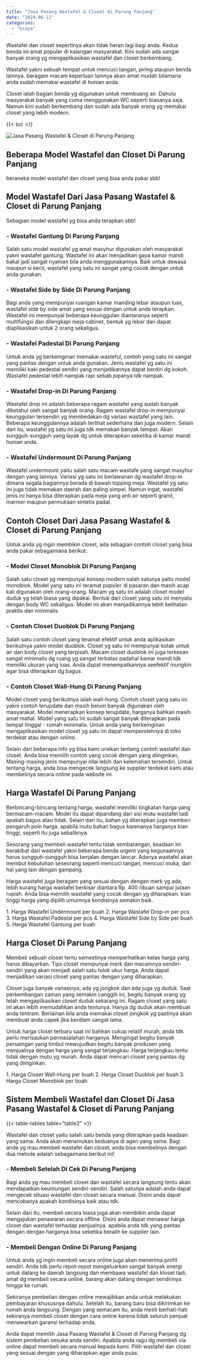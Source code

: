 ```yaml
---
title: "Jasa Pasang Wastafel & Closet di Parung Panjang"
date: "2024-06-12"
categories: 
  - "biaya"
---
```


Wastafel dan closet sepertinya akan tidak heran lagi bagi anda. Kedua benda ini amat populer di kalangan masyarakat. Kini sudah ada sangat banyak orang yg mengaplikasikan wastafel dan closet berkembang.

Wastafel yakni sebuah tempat untuk mencuci tangan, piring ataupun benda lainnya. beragam macam keperluan lainnya akan amat mudah bilamana anda sudah memakai wastafel di hunian anda.

Closet ialah bagian benda yg digunakan untuk membuang air. Dahulu masyarakat banyak yang cuma menggunakan WC seperti biasanya saja. Namun kini sudah berkembang dan sudah ada banyak orang yg memakai closet yang lebih modern.

{{< toc >}}

![Jasa Pasang Wastafel & Closet di Parung Panjang](/images/wastafel-closet-murah41.png)

## Beberapa Model Wastafel dan Closet Di Parung Panjang

beraneka model wastafel dan closet yang bisa anda pakai sbb!

## Model Wastafel Dari Jasa Pasang Wastafel & Closet di Parung Panjang

Sebagian model wastafel yg bisa anda terapkan sbb!

### \- Wastafel Gantung Di Parung Panjang

Salah satu model wastafel yg amat masyhur digunakan oleh masyarakat yakni wastafel gantung. Wastafel ini akan menjadikan gaya kamar mandi bakal jadi sangat nyaman bila anda menggunakannya. Baik untuk dewasa maupun si kecil, wastafel yang satu ini sangat yang cocok dengan untuk anda gunakan.

### \- Wastafel Side by Side Di Parung Panjang

Bagi anda yang mempunyai ruangan kamar manding lebar ataupun luas, wastafel side by side amat yang sesuai dengan untuk anda terapkan. Wastafel ini mempunyai beberapa keunggulan diantaranya seperti multifungsi dan dilengkapi meja cabinet, bentuk yg lebar dan dapat diaplikasikan untuk 2 orang sekaligus.

### \- Wastafel Padestal Di Parung Panjang

Untuk anda yg berkeinginan memakai wasteful, contoh yang satu ini sangat yang pantas dengan untuk anda gunakan. Jenis wastafel yg satu ini memiliki kaki pedestal sendiri yang menjadikannya dapat berdiri dg kokoh. Wastafel pedestal lebih nampak rapi sebab pipanya tdk nampak.

### \- Wastafel Drop-in Di Parung Panjang

Wastafel drop ini adalah beberapa ragam wastafel yang sudah banyak diketahui oleh sangat banyak orang. Ragam wastafel drop-in mempunyai keunggulan tersendiri yg membedakan dg variasi wastafel yang lain. Beberapa keunggulannya adalah terlihat sederhana dan juga modern. Selain dari itu, wastafel yg satu ini juga tdk memakan banyak tempat. Akan sungguh-sungguh yang layak dg untuk diterapkan seketika di kamar mandi hunian anda.

### \- Wastafel Undermount Di Parung Panjang

Wastafel undermount yaitu salah satu macam wastafe yang sangat masyhur dengan yang lainnya. Variasi yg satu ini berlawanan dg wastafel drop-in dimana segala bagiannya berada di bawah topping meja. Wastafel yg satu ini juga tidak memakan daerah dan paling simpel. Namun ingat, wastafel jenis ini hanya bisa diterapkan pada meja yang anti air seperti granit, marmer maupun permukaan sintetis padat.

## Contoh Closet Dari Jasa Pasang Wastafel & Closet di Parung Panjang

Untuk anda yg ingin membikin closet, ada sebagian contoh closet yang bisa anda pakai sebagaimana berikut:

### \- Model Closet Monoblok Di Parung Panjang

Salah satu closet yg mempunyai konsep modern salah satunya yaitu model monoblok. Model yang satu ini teramat populer di pasaran dan masih acap kali digunakan oleh orang-orang. Macam yg satu ini adalah closet model duduk yg telah biasa yang dipakai. Bentuk dari closet yang satu ini menyatu dengan body WC sekaligus. Model ini akan menjadikannya lebih kelihatan praktis dan minimalis.

### \- Contoh Closet Duoblok Di Parung Panjang

Salah satu contoh closet yang teramat efektif untuk anda aplikasikan berikutnya yakni model duoblok. Closet yg satu ini mempunyai kotak untuk air dan body closet yang terpisah. Macam closet duoblok ini juga terkesan sangat minimalis dg ruang yg sangat terbatas padahal kamar mandi tdk memiliki ukuran yang luas. Anda dapat menempatkannya seefektif mungkin agar bisa diterapkan dg bagus.

### \- Contoh Closet Wall-Hung Di Parung Panjang

Model closet yang berikutnya ialah wall-hung. Contoh closet yang satu ini yakni contoh terupdate dan masih belum banyak digunakan oleh masyarakat. Model menerapkan konsep terupdate, harganya bahkan masih amat mahal. Model yang satu ini sudah sangat banyak diterapkan pada tempat tinggal - rumah minimalis. Untuk anda yang berkeinginan mengaplikasikan model closet yg satu ini dapat memperolehnya di toko terdekat atau dengan online.

Selain dari beberapa info yg bisa kami uraikan tentang contoh wastafel dan closet. Anda bisa memilih contoh yang cocok dengan yang diinginkan, Masing-masing jenis mempunyai nilai lebih dan kelemahan tersendiri. Untuk tentang harga, anda bisa mengecek langsung ke supplier terdekat kami atau membelinya secara online pada website ini.

## Harga Wastafel Di Parung Panjang

Berbincang-bincang tentang harga, wastafel memiliki tingkatan harga yang bermacam-macam. Model itu dapat dipandang dari sisi mutu wastafel tadi apakah bagus atau tidak. Selain dari itu, bahan yg diterapkan juga memberi pengaruh poin harga. apabila mutu bahan bagus karenanya harganya kian tinggi, seperti itu juga sebaliknya.

Sesorang yang membeli wastafel tentu tidak sembarangan, keadaan ini berakibat dari wastafel yakni beberapa benda urgent yang kegunaannya harus sungguh-sungguh bisa berjalan dengan lancar. Adanya wastafel akan membut kebutuhan seseorang seperti mencuci tangan, mencuci muka, dan hal yang lain dengan gampang.

Harga wastafel juga beragam yang sesuai dengan dengan merk yg ada, lebih kurang harga wastafel berkisar diantara Rp. 400 ribuan sampai jutaan rupiah. Anda bisa memilih wastafel yang cocok dengan yg diharapkan. kian tinggi harga yang dipilih umumnya kondisinya semakin baik.

1\. Harga Wastafel Undermount per buah 2. Harga Wastafel Drop-in per pcs 3. Harga Wastafel Padestal per pcs 4. Harga Wastafel Side by Side per buah 5. Harga Wastafel Gantung per buah

## Harga Closet Di Parung Panjang

Membeli sebuah closet tentu semestinya memperhatikan kelas harga yang harus dibayarkan. Tips closet mempunyai merk dan macamnya sendiri-sendiri yang akan menjadi salah satu tolok ukur harga. Anda dapat menjadikan variasi closet yang pantas dengan yang diharapkan.

Closet juga banyak variasinya, ada yg jongkok dan ada juga yg duduk. Saat perkembangan zaman yang semakin canggih ini, begitu banyak orang yg telah mengaplikasikan closet duduk sekarang ini. Ragam closet yang satu ini akan lebih memudahkan anda tentunya. Hanya dg duduk akan membuat anda tentram. Berlainan bila anda memakai closet jongkok yg pastinya akan membuat anda capek jika berdiam sangat lama.

Untuk harga closet terbaru saat ini bahkan cukup relatif murah, anda tdk perlu merisaukan permasalahan harganya. Mengingat begitu banyak persaingan yang timbul mewujudkan begitu banyak produsen yang menjualnya dengan harga yang sangat terjangkau. Harga terjangkau tentu tidak dengan mutu yg murah. Anda dapat mencari closet yang pantas dg yang diinginkan.

1\. Harga Closet Wall-Hung per buah 2. Harga Closet Duoblok per buah 3. Harga Closet Monoblok per buah

## Sistem Membeli Wastafel dan Closet Di Jasa Pasang Wastafel & Closet di Parung Panjang

{{< table-tables table="table2" >}}

Wastafel dan closet yaitu salah satu benda yang diterapkan pada keadaan yang sama. Anda akan menemukan keduanya di agen yang sama. Bagi anda yg mau membeli wastafel dan closet, anda bisa membelinya dengan dua metode adalah sebagaimana berikut ini!

### \- Membeli Setelah Di Cek Di Parung Panjang

Bagi anda yg mau membeli closet dan wastafel secara langsung tentu akan mendapatkan keuntungan sendiri-sendiri. Salah satunya adalah anda dapat mengecek situasi wastafel dan closet secara manual. Disini anda dapat mencobanya apakah kondisinya baik atau tdk.

Selain dari itu, membeli secara biasa juga akan membikin anda dapat mengajukan penawaran secara offline. Disini anda dapat menawar harga closet dan wastafel terhadap penjualnya. apabila anda tdk yang pantas dengan dengan harganya bisa seketika beralih ke supplier lain.

### \- Membeli Dengan Online Di Parung Panjang

Untuk anda yg ingin membeli secara online juga akan menerima profit sendiri. Anda tdk perlu repot-repot mengeluarkan sangat banyak energi untuk datang ke daerah langsung dan membawa wastafel dan kloset tadi. amat dg membeli secara online, barang akan datang dengan sendirinya hingga ke rumah.

Sekiranya pembelian dengan online mewajibkan anda untuk melakukan pembayaran khususnya dahulu. Setelah itu, barang baru bisa dikirimkan ke rumah anda langsung. Dengan yang semacam itu, anda mesti berhati-hati sekiranya membeli closet dengan cara online karena tidak seluruh penjual menawarkan garansi terhadap anda.

Anda dapat memilih Jasa Pasang Wastafel & Closet di Parung Panjang dg sistem pembelian sesuka anda sendiri. Apabila anda ragu dg membeli via online dapat membeli secara manual kepada kami. Pilih wastafel dan closet yang sesuai dengan yang diharapkan agar anda puas.
